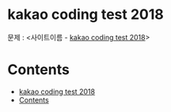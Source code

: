 # kakao coding test 2018

문제 : <사이트이름 - [kakao coding test 2018](https://programmers.co.kr/learn/challenges)> <br/>

# Contents

- [kakao coding test 2018](#kakao-coding-test-2018)
- [Contents](#contents)

